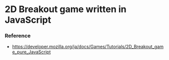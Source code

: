 # 2D Breakout game written in JavaScript



### Reference

- https://developer.mozilla.org/ja/docs/Games/Tutorials/2D_Breakout_game_pure_JavaScript

